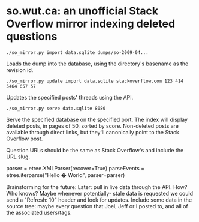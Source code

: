# so.wut.ca: an unofficial Stack Overflow mirror indexing deleted questions


    ./so_mirror.py import data.sqlite dumps/so-2009-04...

Loads the dump into the database, using the directory's basename as the revision id.

    ./so_mirror.py update import data.sqlite stackoverflow.com 123 414 5464 657 57

Updates the specified posts' threads using the API.

    ./so_mirror.py serve data.sqlite 8080

Serve the specified database on the specified port. The index will display deleted
posts, in pages of 50, sorted by score. Non-deleted posts are available through
direct links, but they'll canonically point to the Stack Overflow post.

Question URLs should be the same as Stack Overflow's and include the URL slug.

parser = etree.XMLParser(recover=True)
parseEvents = etree.iterparse("<foo>Hello &#00; World</foo>", parser=parser)

Brainstorming for the future:
Later: pull in live data through the API. How? Who knows? Maybe whenever potentially-
stale data is requested we could send a "Refresh: 10" header and look for updates.
Include some data in the source tree: maybe every question that Joel, Jeff or I posted to, and all of the associated users/tags.
